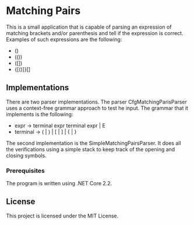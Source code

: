 # Matching Pairs

This is a small application that is capable of parsing an expression of matching brackets and/or parenthesis
and tell if the expression is correct. Examples of such expressions are the following:

* ()
* (())
* ([])
* {[()]}[]

## Implementations

There are two parser implementations. The parser CfgMatchingParisParser uses a context-free grammar approach to test he input.
The grammar that it implements is the following: 

* expr -> terminal expr terminal expr | E
* terminal -> ( | ) | [ | ] | { | }

The second implementation is the SimpleMatchingPairsParser. It does all the verifications using a simple stack to keep track
of the opening and closing symbols.

### Prerequisites

The program is written using .NET Core 2.2.

## License

This project is licensed under the MIT License.